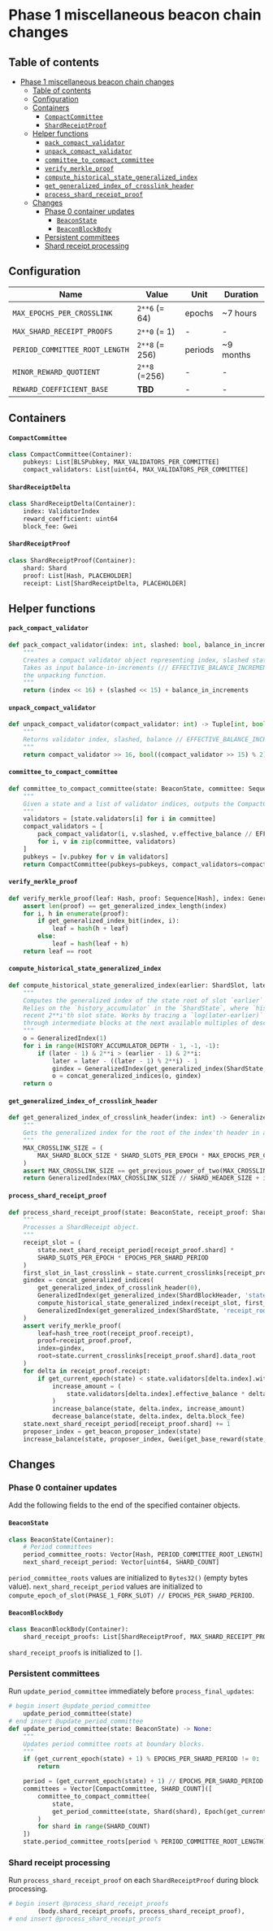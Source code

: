 # Phase 1 miscellaneous beacon chain changes

## Table of contents

<!-- TOC -->

- [Phase 1 miscellaneous beacon chain changes](#phase-1-miscellaneous-beacon-chain-changes)
    - [Table of contents](#table-of-contents)
    - [Configuration](#configuration)
    - [Containers](#containers)
        - [`CompactCommittee`](#compactcommittee)
        - [`ShardReceiptProof`](#shardreceiptproof)
    - [Helper functions](#helper-functions)
        - [`pack_compact_validator`](#pack_compact_validator)
        - [`unpack_compact_validator`](#unpack_compact_validator)
        - [`committee_to_compact_committee`](#committee_to_compact_committee)
        - [`verify_merkle_proof`](#verify_merkle_proof)
        - [`compute_historical_state_generalized_index`](#compute_historical_state_generalized_index)
        - [`get_generalized_index_of_crosslink_header`](#get_generalized_index_of_crosslink_header)
        - [`process_shard_receipt_proof`](#process_shard_receipt_proof)
    - [Changes](#changes)
        - [Phase 0 container updates](#phase-0-container-updates)
            - [`BeaconState`](#beaconstate)
            - [`BeaconBlockBody`](#beaconblockbody)
        - [Persistent committees](#persistent-committees)
        - [Shard receipt processing](#shard-receipt-processing)

<!-- /TOC -->

## Configuration

| Name | Value | Unit | Duration
| - | - | - | - |
| `MAX_EPOCHS_PER_CROSSLINK` | `2**6` (= 64) | epochs | ~7 hours |
| `MAX_SHARD_RECEIPT_PROOFS` | `2**0` (= 1) | - | - |
| `PERIOD_COMMITTEE_ROOT_LENGTH` | `2**8` (= 256) | periods | ~9 months |
| `MINOR_REWARD_QUOTIENT` | `2**8` (=256) | - | - |
| `REWARD_COEFFICIENT_BASE` | **TBD** | - | - |

## Containers

#### `CompactCommittee`

```python
class CompactCommittee(Container):
    pubkeys: List[BLSPubkey, MAX_VALIDATORS_PER_COMMITTEE]
    compact_validators: List[uint64, MAX_VALIDATORS_PER_COMMITTEE]
```

#### `ShardReceiptDelta`

```python
class ShardReceiptDelta(Container):
    index: ValidatorIndex
    reward_coefficient: uint64
    block_fee: Gwei
```


#### `ShardReceiptProof`

```python
class ShardReceiptProof(Container):
    shard: Shard
    proof: List[Hash, PLACEHOLDER]
    receipt: List[ShardReceiptDelta, PLACEHOLDER]
```

## Helper functions

#### `pack_compact_validator`

```python
def pack_compact_validator(index: int, slashed: bool, balance_in_increments: int) -> int:
    """
    Creates a compact validator object representing index, slashed status, and compressed balance.
    Takes as input balance-in-increments (// EFFECTIVE_BALANCE_INCREMENT) to preserve symmetry with
    the unpacking function.
    """
    return (index << 16) + (slashed << 15) + balance_in_increments
```

#### `unpack_compact_validator`

```python
def unpack_compact_validator(compact_validator: int) -> Tuple[int, bool, int]:
    """
    Returns validator index, slashed, balance // EFFECTIVE_BALANCE_INCREMENT
    """
    return compact_validator >> 16, bool((compact_validator >> 15) % 2), compact_validator & (2**15 - 1)
```

#### `committee_to_compact_committee`

```python
def committee_to_compact_committee(state: BeaconState, committee: Sequence[ValidatorIndex]) -> CompactCommittee:
    """
    Given a state and a list of validator indices, outputs the CompactCommittee representing them.
    """
    validators = [state.validators[i] for i in committee]
    compact_validators = [
        pack_compact_validator(i, v.slashed, v.effective_balance // EFFECTIVE_BALANCE_INCREMENT)
        for i, v in zip(committee, validators)
    ]
    pubkeys = [v.pubkey for v in validators]
    return CompactCommittee(pubkeys=pubkeys, compact_validators=compact_validators)
```

#### `verify_merkle_proof`

```python
def verify_merkle_proof(leaf: Hash, proof: Sequence[Hash], index: GeneralizedIndex, root: Hash) -> bool:
    assert len(proof) == get_generalized_index_length(index)
    for i, h in enumerate(proof):
        if get_generalized_index_bit(index, i):
            leaf = hash(h + leaf)
        else:
            leaf = hash(leaf + h)
    return leaf == root
```

#### `compute_historical_state_generalized_index`

```python
def compute_historical_state_generalized_index(earlier: ShardSlot, later: ShardSlot) -> GeneralizedIndex:
    """
    Computes the generalized index of the state root of slot `earlier` based on the state root of slot `later`.
    Relies on the `history_accumulator` in the `ShardState`, where `history_accumulator[i]` maintains the most
    recent 2**i'th slot state. Works by tracing a `log(later-earlier)` step path from `later` to `earlier`
    through intermediate blocks at the next available multiples of descending powers of two.
    """
    o = GeneralizedIndex(1)
    for i in range(HISTORY_ACCUMULATOR_DEPTH - 1, -1, -1):
        if (later - 1) & 2**i > (earlier - 1) & 2**i:
            later = later - ((later - 1) % 2**i) - 1
            gindex = GeneralizedIndex(get_generalized_index(ShardState, ['history_accumulator', i]))
            o = concat_generalized_indices(o, gindex)
    return o
```

#### `get_generalized_index_of_crosslink_header`

```python
def get_generalized_index_of_crosslink_header(index: int) -> GeneralizedIndex:
    """
    Gets the generalized index for the root of the index'th header in a crosslink.
    """
    MAX_CROSSLINK_SIZE = (
        MAX_SHARD_BLOCK_SIZE * SHARD_SLOTS_PER_EPOCH * MAX_EPOCHS_PER_CROSSLINK
    )
    assert MAX_CROSSLINK_SIZE == get_previous_power_of_two(MAX_CROSSLINK_SIZE)
    return GeneralizedIndex(MAX_CROSSLINK_SIZE // SHARD_HEADER_SIZE + index)
```

#### `process_shard_receipt_proof`

```python
def process_shard_receipt_proof(state: BeaconState, receipt_proof: ShardReceiptProof) -> None:
    """
    Processes a ShardReceipt object.
    """
    receipt_slot = (
        state.next_shard_receipt_period[receipt_proof.shard] *
        SHARD_SLOTS_PER_EPOCH * EPOCHS_PER_SHARD_PERIOD
    )
    first_slot_in_last_crosslink = state.current_crosslinks[receipt_proof.shard].start_epoch * SHARD_SLOTS_PER_EPOCH
    gindex = concat_generalized_indices(
        get_generalized_index_of_crosslink_header(0),
        GeneralizedIndex(get_generalized_index(ShardBlockHeader, 'state_root')),
        compute_historical_state_generalized_index(receipt_slot, first_slot_in_last_crosslink),
        GeneralizedIndex(get_generalized_index(ShardState, 'receipt_root'))
    )
    assert verify_merkle_proof(
        leaf=hash_tree_root(receipt_proof.receipt),
        proof=receipt_proof.proof,
        index=gindex,
        root=state.current_crosslinks[receipt_proof.shard].data_root
    )
    for delta in receipt_proof.receipt:
        if get_current_epoch(state) < state.validators[delta.index].withdrawable_epoch:
            increase_amount = (
                state.validators[delta.index].effective_balance * delta.reward_coefficient // REWARD_COEFFICIENT_BASE
            )
            increase_balance(state, delta.index, increase_amount)
            decrease_balance(state, delta.index, delta.block_fee)
    state.next_shard_receipt_period[receipt_proof.shard] += 1
    proposer_index = get_beacon_proposer_index(state)
    increase_balance(state, proposer_index, Gwei(get_base_reward(state, proposer_index) // MINOR_REWARD_QUOTIENT))
```

## Changes

### Phase 0 container updates

Add the following fields to the end of the specified container objects.

#### `BeaconState`

```python
class BeaconState(Container):
    # Period committees
    period_committee_roots: Vector[Hash, PERIOD_COMMITTEE_ROOT_LENGTH]
    next_shard_receipt_period: Vector[uint64, SHARD_COUNT]
```

`period_committee_roots` values are initialized to `Bytes32()` (empty bytes value).
`next_shard_receipt_period` values are initialized to `compute_epoch_of_slot(PHASE_1_FORK_SLOT) // EPOCHS_PER_SHARD_PERIOD`.

#### `BeaconBlockBody`

```python
class BeaconBlockBody(Container):
    shard_receipt_proofs: List[ShardReceiptProof, MAX_SHARD_RECEIPT_PROOFS]
```

`shard_receipt_proofs` is initialized to `[]`.

### Persistent committees

Run `update_period_committee` immediately before `process_final_updates`:

```python
# begin insert @update_period_committee
    update_period_committee(state)
# end insert @update_period_committee
def update_period_committee(state: BeaconState) -> None:
    """
    Updates period committee roots at boundary blocks.
    """
    if (get_current_epoch(state) + 1) % EPOCHS_PER_SHARD_PERIOD != 0:
        return

    period = (get_current_epoch(state) + 1) // EPOCHS_PER_SHARD_PERIOD
    committees = Vector[CompactCommittee, SHARD_COUNT]([
        committee_to_compact_committee(
            state,
            get_period_committee(state, Shard(shard), Epoch(get_current_epoch(state) + 1)),
        )
        for shard in range(SHARD_COUNT)
    ])
    state.period_committee_roots[period % PERIOD_COMMITTEE_ROOT_LENGTH] = hash_tree_root(committees)
```

### Shard receipt processing

Run `process_shard_receipt_proof` on each `ShardReceiptProof` during block processing.

```python
# begin insert @process_shard_receipt_proofs
        (body.shard_receipt_proofs, process_shard_receipt_proof),
# end insert @process_shard_receipt_proofs
```
